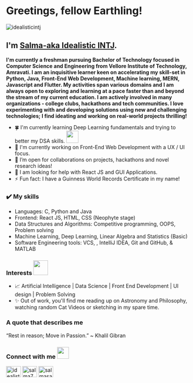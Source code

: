 # Greetings, fellow Earthling! 
<p align="left"> <img src="https://komarev.com/ghpvc/?username=idealisticintj&label=Profile%20views&color=0e75b6&style=flat" alt="idealisticintj" /> </p>

## I'm [Salma-aka Idealistic INTJ](https://www.linkedin.com/in/salma7/). 
**I'm currently a freshman pursuing Bachelor of Technology focused in Computer Science and Engineering from Vellore Institute of Technology, Amravati. I am an inquisitive learner keen on accelerating my skill-set in Python, Java, Front-End Web Development, Machine learning, MERN, Javascript and Flutter. My activities span various domains and I am always open to exploring and learning at a pace faster than and beyond the stream of my current education. I am actively involved in many organizations - college clubs, hackathons and tech communities. I love experimenting with and developing solutions using new and challenging technologies; I find ideating and working on real-world projects thrilling!**

- 🍀 I'm currently learning Deep Learning fundamentals and trying to better my DSA skills. <img src="https://github.com/ritik307/ritik307/blob/main/images/laptop.gif" width="33">
- 🧮 I'm currently working on Front-End Web Development with a UX / UI focus.
- :pineapple: I’m open for collaborations on projects, hackathons and novel research ideas!
- 🤔 I am looking for help with React JS and GUI Applications.
- ⚡ Fun fact: I have a Guinness World Records Certificate in my name! 

### ✔️ My skills
- Languages: C, Python and Java
- Frontend: React JS, HTML, CSS (Neophyte stage)
- Data Structures and Algorithms: Competitive programming, OOPS, Problem solving
- Machine Learning, Deep Learning, Linear Algebra and Statistics (Basic)
- Software Engineering tools: VCS, , IntelliJ IDEA, Git and GitHub, & MATLAB

### Interests <img src="https://media.giphy.com/media/VgCDAzcKvsR6OM0uWg/giphy.gif" width="40">
- :chart_with_upwards_trend: Artificial Intelligence | Data Science | Front End Development | UI design | Problem Solving 
- :sparkles:  Out of work, you'll find me reading up on Astronomy and Philosophy, watching random Cat Videos or sketching in my spare time.


### A quote that describes me

“Rest in reason; Move in Passion.”
~ Khalil Gibran

<h3 align="left">Connect with me <img src="https://user-images.githubusercontent.com/53649201/99296951-8ef68900-286d-11eb-9bf3-fdb6cf13b585.gif" height="32px"></h3>
<p align="left">
<a href="https://dev.to/idealisticintj" target="blank"><img align="center" src="https://cdn.jsdelivr.net/npm/simple-icons@3.0.1/icons/dev-dot-to.svg" alt="idealisticintj" height="30" width="40" /></a>
<a href="https://linkedin.com/in/salma7" target="blank"><img align="center" src="https://cdn.jsdelivr.net/npm/simple-icons@3.0.1/icons/linkedin.svg" alt="salma7" height="30" width="40" /></a>
<a href="https://www.leetcode.com/salmasaa02" target="blank"><img align="center" src="https://cdn.jsdelivr.net/npm/simple-icons@3.0.1/icons/leetcode.svg" alt="salmasaa02" height="30" width="40" /></a>
</p>

                                                                                                                                    
<!--
**IdealisticINTJ/IdealisticINTJ** is a ✨ _special_ ✨ repository because its `README.md` (this file) appears on your GitHub profile.
